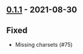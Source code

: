 ## [0.1.1](https://github.com/kevin-lee/whatsub/issues?utf8=%E2%9C%93&q=is%3Aissue+is%3Aclosed+milestone%3Amilestone2) - 2021-08-30

## Fixed
* Missing charsets (#75)
